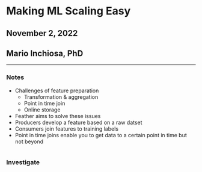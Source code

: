 # Making ML Scaling Easy
## November 2, 2022
## Mario Inchiosa, PhD
---
### Notes

- Challenges of feature preparation
    - Transformation & aggregation
    - Point in time join
    - Online storage
- Feather aims to solve these issues
- Producers develop a feature based on a raw datset
- Consumers join features to training labels
- Point in time joins enable you to get data to a certain point in time but not beyond

```python

```

### Investigate